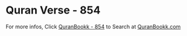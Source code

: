 # Quran Verse - 854 

For more infos, Click [QuranBookk - 854](https://www.quranbookk.com/quran/search?q=854) to Search at [QuranBookk.com](http://quranbookk.com/)